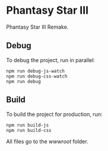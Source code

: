 # Phantasy Star III

Phantasy Star III Remake.

## Debug

To debug the project, run in parallel:

```
npm run debug-js-watch
npm run debug-css-watch
npm run debug
```

## Build

To build the project for production, run:

```
npm run build-js
npm run build-css
```

All files go to the _wwwroot_ folder.